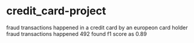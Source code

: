 # credit_card-project
fraud transactions happened in a credit card by an europeon card holder 
fraud transactions happened 492
found f1 score as 0.89
